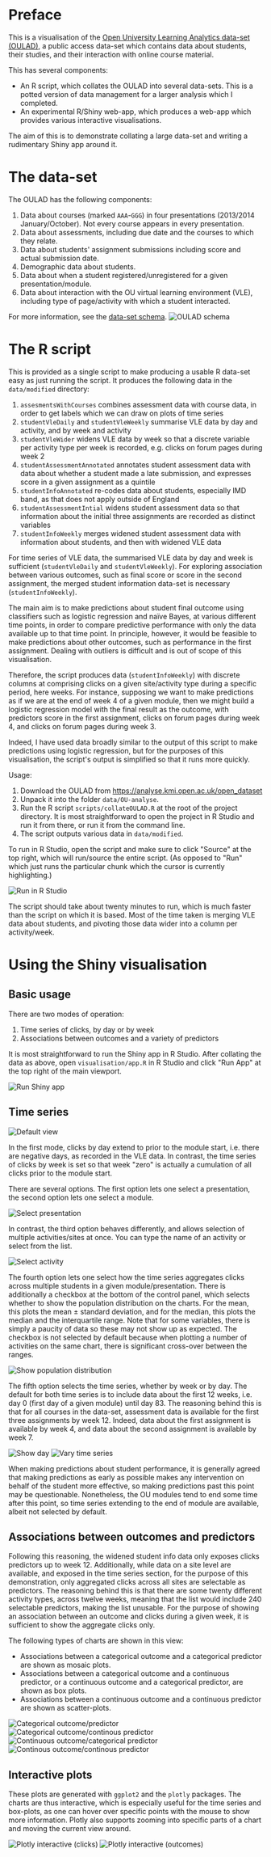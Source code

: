 # Preface

This is a visualisation of the [Open University Learning Analytics data-set (OULAD)](https://analyse.kmi.open.ac.uk/open_dataset), a public access data-set which contains data about students, their studies, and their interaction with online course material.

This has several components:

  - An R script, which collates the OULAD into several data-sets. This is a potted version of data management for a larger analysis which I completed.
  - An experimental R/Shiny web-app, which produces a web-app which provides various interactive visualisations.
  
The aim of this is to demonstrate collating a large data-set and writing a rudimentary Shiny app around it.

# The data-set

The OULAD has the following components:

  1. Data about courses (marked `AAA`-`GGG`) in four presentations (2013/2014 January/October). Not every course appears in every presentation.
  2. Data about assessments, including due date and the courses to which they relate.
  3. Data about students' assignment submissions including score and actual submission date.
  4. Demographic data about students.
  5. Data about when a student registered/unregistered for a given presentation/module.
  6. Data about interaction with the OU virtual learning environment (VLE), including type of page/activity with which a student interacted.

For more information, see the [data-set schema](https://analyse.kmi.open.ac.uk/open_dataset#description).
![OULAD schema](https://analyse.kmi.open.ac.uk/resources/images/model.png)

# The R script

This is provided as a single script to make producing a usable R data-set easy as just running the script. It produces the following data in the `data/modified` directory:

  1. `assesmentsWithCourses` combines assessment data with course data, in order to get labels which we can draw on plots of time series
  2. `studentVleDaily` and `studentVleWeekly` summarise VLE data by day and activity, and by week and activity
  3. `studentVleWider` widens VLE data by week so that a discrete variable per activity type per week is recorded, e.g. clicks on forum pages during week 2
  4. `studentAssessmentAnnotated` annotates student assessment data with data about whether a student made a late submission, and expresses score in a given assignment as a quintile
  5. `studentInfoAnnotated` re-codes data about students, especially IMD band, as that does not apply outside of England
  6. `studentAssessmentIntial` widens student assessment data so that information about the initial three assignments are recorded as distinct variables
  7. `studentInfoWeekly` merges widened student assessment data with information about students, and then with widened VLE data
  
For time series of VLE data, the summarised VLE data by day and week is
sufficient (`studentVleDaily` and `studentVleWeekly`).
For exploring association between various outcomes, such as final score or score
in the second assignment, the merged student information data-set is necessary
(`studentInfoWeekly`).

The main aim is to make predictions about student final outcome using 
classifiers such as logistic regression and naïve Bayes, at various different 
time points, in order to compare predictive performance with only the data
available up to that time point. In principle, however, it would be feasible to
make predictions about other outcomes, such as performance in the first 
assignment. Dealing with outliers is difficult and is out of scope of this 
visualisation.

Therefore, the script produces data (`studentInfoWeekly`) with discrete
columns at comprising clicks on a given site/activity type during a specific 
period, here weeks. For instance, supposing we want to make predictions as if
we are at the end of week 4 of a given module, then we might build a logistic 
regression model with the final result as the outcome, with predictors score in 
the first assignment, clicks on forum pages during week 4, and clicks on forum 
pages during week 3. 

Indeed, I have used data broadly similar to the output of this script to make
predictions using logistic regression, but for the purposes of this 
visualisation, the script's output is simplified so that it runs more quickly.

Usage:

  1. Download the OULAD from https://analyse.kmi.open.ac.uk/open_dataset
  2. Unpack it into the folder `data/OU-analyse`.
  3. Run the R script `scripts/collateOULAD.R` at the root of the project directory. It is most straightforward to open the project in R Studio and run it from there, or run it from the command line.
  4. The script outputs various data in `data/modified`.
  
To run in R Studio, open the script and make sure to click "Source" at the top
right, which will run/source the entire script. (As opposed to "Run" which just 
runs the particular chunk which the cursor is currently highlighting.)

![Run in R Studio](https://github.com/druimalban/OULAD-exploration/blob/master/doc/run-script.png)

The script should take about twenty minutes to run, which is much faster than 
the script on which it is based. 
Most of the time taken is merging VLE data about students, and pivoting those
data wider into a column per activity/week. 

# Using the Shiny visualisation
## Basic usage 

There are two modes of operation:

  1. Time series of clicks, by day or by week
  2. Associations between outcomes and a variety of predictors
  
It is most straightforward to run the Shiny app in R Studio. After collating the 
data as above, open `visualisation/app.R` in R Studio and click "Run App" at the
top right of the main viewport. 

![Run Shiny app](https://github.com/druimalban/OULAD-exploration/blob/master/doc/run-app.png)

## Time series

![Default view](https://github.com/druimalban/OULAD-exploration/blob/master/doc/default-view.png)

In the first mode, clicks by day extend to prior to the module start, 
i.e. there are negative days, as recorded in the VLE data. In contrast, the time
series of clicks by week is set so that week "zero" is actually a cumulation of
all clicks prior to the module start.

There are several options. The first option lets one select a presentation, the
second option lets one select a module. 

![Select presentation](https://github.com/druimalban/OULAD-exploration/blob/master/doc/select-presentation.png)

In contrast, the third option behaves differently, and allows selection of 
multiple activities/sites at once. You can type the name of an activity or 
select from the list.

![Select activity](https://github.com/druimalban/OULAD-exploration/blob/master/doc/select-activity.png)

The fourth option lets one select how the time series aggregates clicks across 
multiple students in a given module/presentation. 
There is additionally a checkbox at the bottom of the control panel,
which selects whether to show the population distribution on the charts.
For the mean, this plots the mean ± standard deviation, and for the median, 
this plots the median and the interquartile range. 
Note that for some variables, there is simply a paucity of data so these may not
show up as expected. The checkbox is not selected by default because when
plotting a number of activities on the same chart, there is significant 
cross-over between the ranges.

![Show population distribution](https://github.com/druimalban/OULAD-exploration/blob/master/doc/show-population.png)

The fifth option selects the time series, whether by week or by day.
The default for both time series is to include data about the first 12 weeks, 
i.e. day 0 (first day of a given module) until day 83. 
The reasoning behind this is that for all courses in the data-set, assessment 
data is available for the first three assignments by week 12. 
Indeed, data about the first assignment is available by week 4, and data about 
the second assignment is available by week 7.

![Show day](https://github.com/druimalban/OULAD-exploration/blob/master/doc/show-day.png)
![Vary time series](https://github.com/druimalban/OULAD-exploration/blob/master/doc/vary-time-series.png)

When making predictions about student performance, it is generally agreed that
making predictions as early as possible makes any intervention on behalf of the
student more effective, so making predictions past this point may be questionable. 
Nonetheless, the OU modules tend to end some time after this point, so time 
series extending to the end of module are available, albeit not selected by
default.

## Associations between outcomes and predictors

Following this reasoning, the widened student info data only exposes clicks 
predictors up to week 12. Additionally, while data on a site level are available,
and exposed in the time series section, for the purpose of this demonstration,
only aggregated clicks across all sites are selectable as predictors. The 
reasoning behind this is that there are some twenty different activity types,
across twelve weeks, meaning that the list would include 240 selectable 
predictors, making the list unusable. For the purpose of showing an association
between an outcome and clicks during a given week, it is sufficient to show the
aggregate clicks only.

The following types of charts are shown in this view:

  - Associations between a categorical outcome and a categorical predictor are shown as mosaic plots.
  - Associations between a categorical outcome and a continuous predictor, or a continuous outcome and a categorical predictor, are shown as box plots.
  - Associations between a continuous outcome and a continuous predictor are shown as scatter-plots.
  
![Categorical outcome/predictor](https://github.com/druimalban/OULAD-exploration/blob/master/doc/categorical-outcome-categorical-predictor.png)
![Categorical outcome/continous predictor](https://github.com/druimalban/OULAD-exploration/blob/master/doc/categorical-outcome-continuous-predictor.png)
![Continuous outcome/categorical predictor](https://github.com/druimalban/OULAD-exploration/blob/master/doc/continuous-outcome-categorical-predictor.png)
![Continous outcome/continous predictor](https://github.com/druimalban/OULAD-exploration/blob/master/doc/continuous-outcome-continuous-predictor.png)

## Interactive plots

These plots are generated with `ggplot2` and the `plotly` packages. The charts
are thus interactive, which is especially useful for the time series and box-plots,
as one can hover over specific points with the mouse to show more information. 
Plotly also supports zooming into specific parts of a chart and moving the 
current view around.

![Plotly interactive (clicks)](https://github.com/druimalban/OULAD-exploration/blob/master/doc/plotly-interactive-clicks.png)
![Plotly interactive (outcomes)](https://github.com/druimalban/OULAD-exploration/blob/master/doc/plotly-interactive-outcomes.png)

